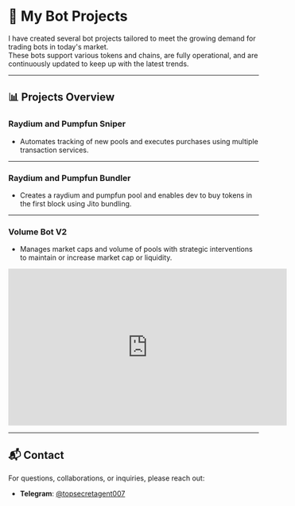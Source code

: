 # 🚀 My Bot Projects  

I have created several bot projects tailored to meet the growing demand for trading bots in today's market.  
These bots support various tokens and chains, are fully operational, and are continuously updated to keep up with the latest trends.

---

## 📊 Projects Overview  

### **Raydium and Pumpfun Sniper**  
- Automates tracking of new pools and executes purchases using multiple transaction services. 

---

### **Raydium and Pumpfun Bundler**  
- Creates a raydium and pumpfun pool and enables dev to buy tokens in the first block using Jito bundling.

---

### **Volume Bot V2**  
- Manages market caps and volume of pools with strategic interventions to maintain or increase market cap or liquidity.  

<div align="center">
  <iframe width="560" height="315" src="https://www.youtube.com/embed/ji_oXmmiYOg" title="Volume Bot V2 Demo" frameborder="0" allow="accelerometer; autoplay; clipboard-write; encrypted-media; gyroscope; picture-in-picture" allowfullscreen></iframe>
</div>

---

## 📬 Contact  

For questions, collaborations, or inquiries, please reach out:  
- **Telegram**: [@topsecretagent007](https://t.me/topsecretagent_007)  
